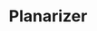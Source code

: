 ---
title: "Planarizer"
excerpt: "A group at Cal Poly tasked my senior project group with creating a testing system suitable for characterizing and evaluating a single robot leg, intended for use in a quadraped, constrained to planar motion. This project involves the design of such a fixture and the corresponding DAQ."
collection: projects
---